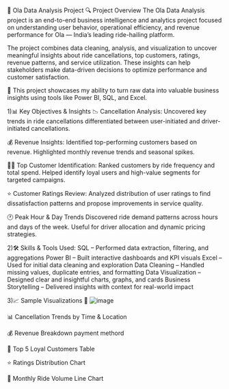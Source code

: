 🚕 Ola Data Analysis Project
🔍 Project Overview
The Ola Data Analysis project is an end-to-end business intelligence and analytics project focused on understanding user behavior, operational efficiency, and revenue performance for Ola — India’s leading ride-hailing platform.

The project combines data cleaning, analysis, and visualization to uncover meaningful insights about ride cancellations, top customers, ratings, revenue patterns, and service utilization. These insights can help stakeholders make data-driven decisions to optimize performance and customer satisfaction.

🔎 This project showcases my ability to turn raw data into valuable business insights using tools like Power BI, SQL, and Excel.

1)📊 Key Objectives & Insights
📉 Cancellation Analysis:
Uncovered key trends in ride cancellations differentiated between user-initiated and driver-initiated cancellations.

💰 Revenue Insights:
Identified top-performing customers based on revenue. Highlighted monthly revenue trends and seasonal spikes.

🧑‍💼 Top Customer Identification:
Ranked customers by ride frequency and total spend. Helped identify loyal users and high-value segments for targeted campaigns.

⭐ Customer Ratings Review:
Analyzed distribution of user ratings to find dissatisfaction patterns and propose improvements in service quality.

🕐 Peak Hour & Day Trends
Discovered ride demand patterns across hours and days of the week. Useful for driver allocation and dynamic pricing strategies.

2)🛠️ Skills & Tools Used:
SQL – Performed data extraction, filtering, and aggregations
Power BI – Built interactive dashboards and KPI visuals
Excel – Used for initial data cleaning and exploration
Data Cleaning – Handled missing values, duplicate entries, and formatting
Data Visualization – Designed clear and insightful charts, graphs, and cards
Business Storytelling – Delivered insights with context for real-world impact

3)📈 Sample Visualizations
📸 ![image](https://github.com/user-attachments/assets/56ce981e-0542-4685-b948-62c90ef7f2ab)

📊 Cancellation Trends by Time & Location

💰 Revenue Breakdown payment methord 

👥 Top 5 Loyal Customers Table

⭐ Ratings Distribution Chart

📅 Monthly Ride Volume Line Chart
